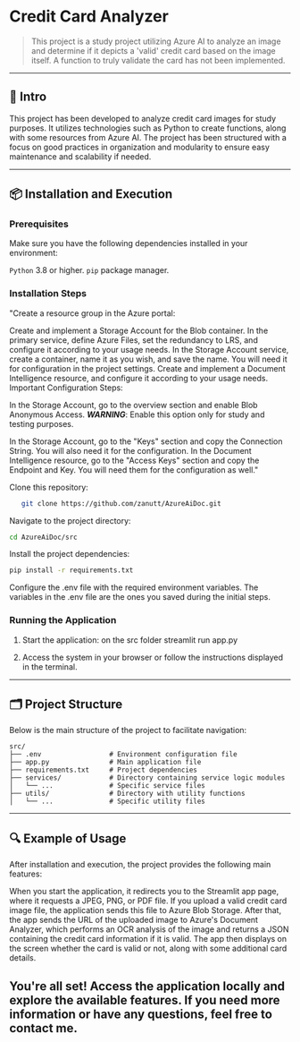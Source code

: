 # Credit Card Analyzer

> This project is a study project utilizing Azure AI to analyze an image and determine if it depicts a 'valid' credit card based on the image itself. A function to truly validate the card has not been implemented.

---

## 📖 Intro

This project has been developed to analyze credit card images for study purposes. It utilizes technologies such as Python to create functions, along with some resources from Azure AI. The project has been structured with a focus on good practices in organization and modularity to ensure easy maintenance and scalability if needed.

---

## 📦 Installation and Execution

### Prerequisites

Make sure you have the following dependencies installed in your environment:

`Python` 3.8 or higher.
`pip` package manager.

### Installation Steps

"Create a resource group in the Azure portal:

Create and implement a Storage Account for the Blob container. In the primary service, define Azure Files, set the redundancy to LRS, and configure it according to your usage needs.
In the Storage Account service, create a container, name it as you wish, and save the name. You will need it for configuration in the project settings.
Create and implement a Document Intelligence resource, and configure it according to your usage needs.
Important Configuration Steps:

In the Storage Account, go to the overview section and enable Blob Anonymous Access. ***WARNING***: Enable this option only for study and testing purposes.

In the Storage Account, go to the "Keys" section and copy the Connection String. You will also need it for the configuration.
In the Document Intelligence resource, go to the "Access Keys" section and copy the Endpoint and Key. You will need them for the configuration as well."

Clone this repository:

```bash
   git clone https://github.com/zanutt/AzureAiDoc.git
```

Navigate to the project directory:

```bash
cd AzureAiDoc/src
```

Install the project dependencies:

```bash
pip install -r requirements.txt
```

Configure the .env file with the required environment variables. The variables in the .env file are the ones you saved during the initial steps.

### Running the Application

1. Start the application:
   on the src folder
   streamlit run app.py

2. Access the system in your browser or follow the instructions displayed in the terminal.

---

## 🗂 Project Structure

Below is the main structure of the project to facilitate navigation:

```plaintext
src/
├── .env                 # Environment configuration file
├── app.py               # Main application file
├── requirements.txt     # Project dependencies
├── services/            # Directory containing service logic modules
│   └── ...              # Specific service files
├── utils/               # Directory with utility functions
│   └── ...              # Specific utility files
```

---

## 🔍 Example of Usage

After installation and execution, the project provides the following main features:

When you start the application, it redirects you to the Streamlit app page, where it requests a JPEG, PNG, or PDF file. If you upload a valid credit card image file, the application sends this file to Azure Blob Storage. After that, the app sends the URL of the uploaded image to Azure's Document Analyzer, which performs an OCR analysis of the image and returns a JSON containing the credit card information if it is valid. The app then displays on the screen whether the card is valid or not, along with some additional card details.

## You're all set! Access the application locally and explore the available features. If you need more information or have any questions, feel free to contact me.

